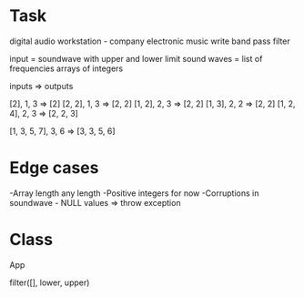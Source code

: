 # Task

digital audio workstation - company
electronic music
write band pass filter

input = soundwave with upper and lower limit
sound waves = list of frequencies
arrays of integers 

inputs => outputs 

[2], 1, 3 => [2]
[2, 2], 1, 3 => [2, 2]
[1, 2], 2, 3 => [2, 2]
[1, 3], 2, 2 => [2, 2]
[1, 2, 4], 2, 3 => [2, 2, 3]


[1, 3, 5, 7], 3, 6 => [3, 3, 5, 6]

# Edge cases

-Array length any length
-Positive integers for now
-Corruptions in soundwave - NULL values => throw exception

# Class

App

filter([], lower, upper)
